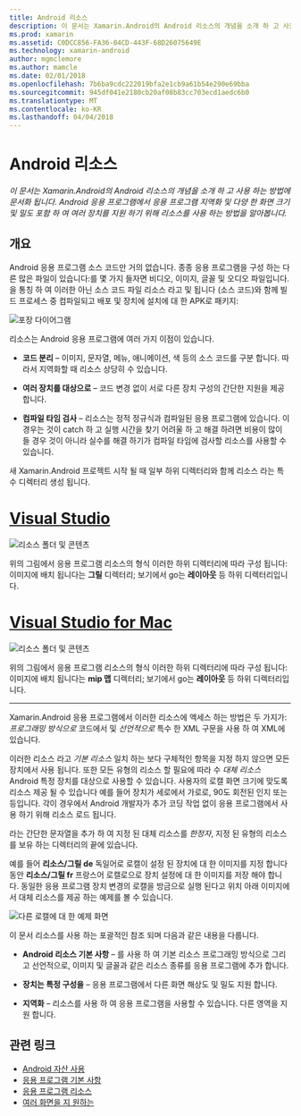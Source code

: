 ```yaml
---
title: Android 리소스
description: 이 문서는 Xamarin.Android의 Android 리소스의 개념을 소개 하 고 사용 하는 방법에 문서화 됩니다. Android 응용 프로그램에서 응용 프로그램 지역화 및 다양 한 화면 크기 및 밀도 포함 하 여 여러 장치를 지원 하기 위해 리소스를 사용 하는 방법을 알아봅니다.
ms.prod: xamarin
ms.assetid: C0DCC856-FA36-04CD-443F-68D26075649E
ms.technology: xamarin-android
author: mgmclemore
ms.author: mamcle
ms.date: 02/01/2018
ms.openlocfilehash: 7b6ba9cdc222019bfa2e1cb9a61b54e290e69bba
ms.sourcegitcommit: 945df041e2180cb20af08b83cc703ecd1aedc6b0
ms.translationtype: MT
ms.contentlocale: ko-KR
ms.lasthandoff: 04/04/2018
---
```

# <a name="android-resources"></a>Android 리소스

_이 문서는 Xamarin.Android의 Android 리소스의 개념을 소개 하 고 사용 하는 방법에 문서화 됩니다. Android 응용 프로그램에서 응용 프로그램 지역화 및 다양 한 화면 크기 및 밀도 포함 하 여 여러 장치를 지원 하기 위해 리소스를 사용 하는 방법을 알아봅니다._


## <a name="overview"></a>개요

Android 응용 프로그램 소스 코드만 거의 없습니다. 종종 응용 프로그램을 구성 하는 다른 많은 파일이 있습니다:를 몇 가지 들자면 비디오, 이미지, 글꼴 및 오디오 파일입니다. 을 통칭 하 여 이러한 아닌 소스 코드 파일 리소스 라고 및 됩니다 (소스 코드)와 함께 빌드 프로세스 중 컴파일되고 배포 및 장치에 설치에 대 한 APK로 패키지:

![포장 다이어그램](images/packaging-diagram.png)

리소스는 Android 응용 프로그램에 여러 가지 이점이 있습니다.

-  **코드 분리** &ndash; 이미지, 문자열, 메뉴, 애니메이션, 색 등의 소스 코드를 구분 합니다. 따라서 지역화할 때 리소스 상당히 수 있습니다.

-  **여러 장치를 대상으로** &ndash; 코드 변경 없이 서로 다른 장치 구성의 간단한 지원을 제공 합니다.

-  **컴파일 타임 검사** &ndash; 리소스는 정적 정규식과 컴파일된 응용 프로그램에 있습니다. 이 경우는 것이 catch 하 고 실행 시간을 찾기 어려울 하 고 해결 하려면 비용이 많이 들 경우 것이 아니라 실수를 해결 하기가 컴파일 타임에 검사할 리소스를 사용할 수 있습니다.

새 Xamarin.Android 프로젝트 시작 될 때 일부 하위 디렉터리와 함께 리소스 라는 특수 디렉터리 생성 됩니다.

# <a name="visual-studiotabvswin"></a>[Visual Studio](#tab/vswin)

![리소스 폴더 및 콘텐츠](images/resources-folder-vs.png)

위의 그림에서 응용 프로그램 리소스의 형식 이러한 하위 디렉터리에 따라 구성 됩니다: 이미지에 배치 됩니다는 **그릴** 디렉터리; 보기에서 go는 **레이아웃** 등 하위 디렉터리입니다.
 
# <a name="visual-studio-for-mactabvsmac"></a>[Visual Studio for Mac](#tab/vsmac)

![리소스 폴더 및 콘텐츠](images/resources-folder-xs.png)

위의 그림에서 응용 프로그램 리소스의 형식 이러한 하위 디렉터리에 따라 구성 됩니다: 이미지에 배치 됩니다는 **mip 맵** 디렉터리; 보기에서 go는 **레이아웃** 등 하위 디렉터리입니다.
 
-----

Xamarin.Android 응용 프로그램에서 이러한 리소스에 액세스 하는 방법은 두 가지가: *프로그래밍 방식으로* 코드에서 및 *선언적으로* 특수 한 XML 구문을 사용 하 여 XML에 있습니다.

이러한 리소스 라고 *기본 리소스* 일치 하는 보다 구체적인 항목을 지정 하지 않으면 모든 장치에서 사용 됩니다. 또한 모든 유형의 리소스 할 필요에 따라 수 *대체 리소스* Android 특정 장치를 대상으로 사용할 수 있습니다. 사용자의 로캘 화면 크기에 맞도록 리소스 제공 될 수 있습니다 예를 들어 장치가 세로에서 가로로, 90도 회전된 인지 또는 등입니다. 각이 경우에서 Android 개발자가 추가 코딩 작업 없이 응용 프로그램에서 사용 하기 위해 리소스 로드 됩니다.

라는 간단한 문자열을 추가 하 여 지정 된 대체 리소스를 *한정자*, 지정 된 유형의 리소스를 보유 하는 디렉터리의 끝에 있습니다.

예를 들어 **리소스/그릴 de** 독일어로 로캘이 설정 된 장치에 대 한 이미지를 지정 합니다 동안 **리소스/그릴 fr** 프랑스어 로캘로으로 장치 설정에 대 한 이미지를 저장 해야 합니다. 동일한 응용 프로그램 장치 변경의 로캘을 방금으로 실행 된다고 위치 아래 이미지에서 대체 리소스를 제공 하는 예제를 볼 수 있습니다.

![다른 로캘에 대 한 예제 화면](images/localized-screenshots.png)

이 문서 리소스를 사용 하는 포괄적인 참조 되며 다음과 같은 내용을 다룹니다.

-  **Android 리소스 기본 사항** &ndash; 를 사용 하 여 기본 리소스 프로그래밍 방식으로 그리고 선언적으로, 이미지 및 글꼴과 같은 리소스 종류를 응용 프로그램에 추가 합니다.

-  **장치는 특정 구성을** &ndash; 응용 프로그램에서 다른 화면 해상도 및 밀도 지원 합니다.

-  **지역화** &ndash; 리소스를 사용 하 여 응용 프로그램을 사용할 수 있습니다. 다른 영역을 지원 합니다.


## <a name="related-links"></a>관련 링크

- [Android 자산 사용](~/android/app-fundamentals/resources-in-android/android-assets.md)
- [응용 프로그램 기본 사항](http://developer.android.com/guide/topics/fundamentals.html)
- [응용 프로그램 리소스](http://developer.android.com/guide/topics/resources/index.html)
- [여러 화면을 지 원하는](http://developer.android.com/guide/practices/screens_support.html)
